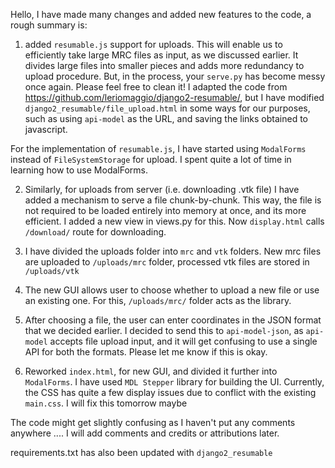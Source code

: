Hello, I have made many changes and added new features to the code, a rough summary is:

1. added `resumable.js` support for uploads. This will enable us to efficiently take large MRC files as input, as we discussed earlier. It divides large files into smaller pieces and adds more redundancy to upload procedure. But, in the process, your `serve.py` has become messy once again. Please feel free to clean it! I adapted the code from https://github.com/leriomaggio/django2-resumable/, but I have modified `django2_resumable/file_upload.html` in some ways for our purposes, such as using `api-model` as the URL, and saving the links obtained to javascript.

For the implementation of `resumable.js`, I have started using `ModalForms` instead of `FileSystemStorage` for upload. I spent quite a lot of time in learning how to use ModalForms.

2. Similarly, for uploads from server (i.e. downloading .vtk file) I have added a mechanism to serve a file chunk-by-chunk. This way, the file is not required to be loaded entirely into memory at once, and its more efficient. I added a new view in views.py for this. Now `display.html` calls `/download/` route for downloading.

3. I have divided the uploads folder into `mrc` and `vtk` folders. New mrc files are uploaded to `/uploads/mrc` folder, processed vtk files are stored in `/uploads/vtk`

4. The new GUI allows user to choose whether to upload a new file or use an existing one. For this, `/uploads/mrc/` folder acts as the library. 

5. After choosing a file, the user can enter coordinates in the JSON format that we decided earlier. I decided to send this to `api-model-json`, as `api-model` accepts file upload input, and it will get confusing to use a single API for both the formats. Please let me know if this is okay.

6. Reworked `index.html`, for new GUI, and divided it further into `ModalForms`. I have used `MDL Stepper` library for building the UI. Currently, the CSS has quite a few display issues due to conflict with the existing `main.css`. I will fix this tomorrow maybe

The code might get slightly confusing as I haven't put any comments anywhere .... I will add comments and credits or attributions later.

requirements.txt has also been updated with `django2_resumable`
